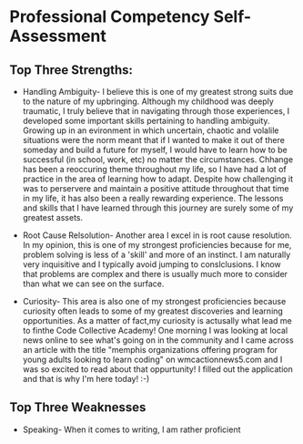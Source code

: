 # Professional Competency Self-Assessment


 ## Top Three Strengths:

* Handling Ambiguity- I believe this is one of my greatest strong suits due to the nature of my upbringing. Although my childhood was deeply traumatic, I truly believe that in navigating through those experiences, I developed some important skills pertaining to handling ambiguity. Growing up in an evironment in which uncertain, chaotic and volalile situations were the norm meant that if I wanted to make it out of there someday and build a future for myself, I would have to learn how to be successful (in school, work, etc) no matter the circumstances. Chhange has been a reoccuring theme throughout my life, so I have had a lot of practice in the area of learning how to adapt. Despite how challenging it was to perservere and maintain a positive attitude throughout that time in my life, it has also been a really rewarding experience. The lessons and skills that I have learned through this journey are surely some of my greatest assets.

* Root Cause Relsolution- Another area I excel in is root cause resolution. In my opinion, this is one of my strongest proficiencies because for me, problem solving is less of a 'skill' and more of an instinct. I am naturally very inquisitive and I typically avoid jumping to conslclusions. I know that problems are complex and there is usually much more to consider than what we can see on the surface. 

* Curiosity- This area is also one of my strongest proficiencies because curiosity often leads to some of my greatest discoveries and learning opportunities. As a matter of fact,my curiosity is actusally what lead me to finthe Code Collective Academy! One morning I was looking at local news online to see what's going on in the community and I came across an article with the title "memphis organizations offering program for young adults looking to learn coding" on wmcactionnews5.com and I was so excited to read about that oppurtunity! I filled out the application and that is why I'm here today! :-)

## Top Three Weaknesses

* Speaking- When it comes to writing, I am rather proficient




